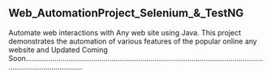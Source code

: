 ## Web_AutomationProject_Selenium_&_TestNG
Automate web interactions with Any web site using Java. This project demonstrates the automation of various features of the popular online  any website and Updated Coming Soon........................................................................................................................................................
